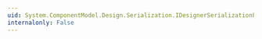 ```yaml
---
uid: System.ComponentModel.Design.Serialization.IDesignerSerializationProvider.GetSerializer(System.ComponentModel.Design.Serialization.IDesignerSerializationManager,System.Object,System.Type,System.Type)
internalonly: False
---
```

